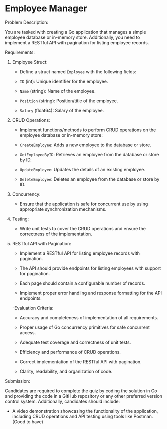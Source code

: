 # Employee Manager

Problem Description:

You are tasked with creating a Go application that manages a simple employee database or in-memory store. Additionally, you need to implement a RESTful API with pagination for listing employee records.

Requirements:

1. Employee Struct:

    - Define a struct named `Employee` with the following fields:

    - `ID` (int): Unique identifier for the employee.

    - `Name` (string): Name of the employee.

    - `Position` (string): Position/title of the employee.

    - `Salary` (float64): Salary of the employee.

2. CRUD Operations:

    - Implement functions/methods to perform CRUD operations on the employee database or in-memory store:

    - `CreateEmployee`: Adds a new employee to the database or store.

    - `GetEmployeeByID`: Retrieves an employee from the database or store by ID.

    - `UpdateEmployee`: Updates the details of an existing employee.

    - `DeleteEmployee`: Deletes an employee from the database or store by ID.

3. Concurrency:

    - Ensure that the application is safe for concurrent use by using appropriate synchronization mechanisms.

4. Testing:

    - Write unit tests to cover the CRUD operations and ensure the correctness of the implementation.

5. RESTful API with Pagination:

    - Implement a RESTful API for listing employee records with pagination.

    - The API should provide endpoints for listing employees with support for pagination.

    - Each page should contain a configurable number of records.

    - Implement proper error handling and response formatting for the API endpoints.

    -Evaluation Criteria:

    - Accuracy and completeness of implementation of all requirements.

    - Proper usage of Go concurrency primitives for safe concurrent access.

    - Adequate test coverage and correctness of unit tests.

    - Efficiency and performance of CRUD operations.

    - Correct implementation of the RESTful API with pagination.

    - Clarity, readability, and organization of code.

Submission:

Candidates are required to complete the quiz by coding the solution in Go and providing the code in a GitHub repository or any other preferred version control system. Additionally, candidates should include:

- A video demonstration showcasing the functionality of the application, including CRUD operations and API testing using tools like Postman. (Good to have)
